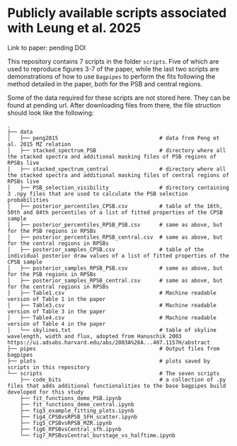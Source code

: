 # Publicly available scripts associated with Leung et al. 2025
Link to paper: pending DOI

This repository contains 7 scripts in the folder `scripts`. Five of which are used to reproduce figures 3-7 of the paper, while the last two scripts are demonstrations of how to use `Bagpipes` to perform the fits following the method detailed in the paper, both for the PSB and central regions.

Some of the data required for these scripts are not stored here. They can be found at pending url. After downloading files from there, the file struction should look like the following:
```
.
├── data
│   ├── peng2015                                # data from Peng et al. 2015 MZ relation
│   ├── stacked_spectrum_PSB                    # directory where all the stacked spectra and additional masking files of PSB regions of RPSBs live
│   ├── stacked_spectrum_central                # directory where all the stacked spectra and additional masking files of central regions of RPSBs live
│   ├── PSB_selection_visibility                # directory containing 3 .npy files that are used to calculate the PSB selection probabilities
│   ├── posterior_percentiles_CPSB.csv          # table of the 16th, 50th and 84th percentiles of a list of fitted properties of the CPSB sample
│   ├── posterior_percentiles_RPSB_PSB.csv      # same as above, but for the PSB regions in RPSBs
│   ├── posterior_percentiles_RPSB_central.csv  # same as above, but for the central regions in RPSBs
│   ├── posterior_samples_CPSB.csv              # table of the individual posterior draw values of a list of fitted properties of the CPSB sample
│   ├── posterior_samples_RPSB_PSB.csv          # same as above, but for the PSB regions in RPSBs
│   ├── posterior_samples_RPSB_central.csv      # same as above, but for the central regions in RPSBs
│   ├── Table1.csv                              # Machine readable version of Table 1 in the paper
│   ├── Table3.csv                              # Machine readable version of Table 3 in the paper
│   ├── Table4.csv                              # Machine readable version of Table 4 in the paper
│   └── skylines.txt                            # table of skyline wavelength, width and flux, adopted from Hanuschik 2003 https://ui.adsabs.harvard.edu/abs/2003A%26A...407.1157H/abstract
├── pipes                                       # Output files from bagpipes
├── plots                                       # plots saved by scripts in this repository
└── scripts                                     # The seven scripts
    ├── code_bits                               # a collection of .py files that adds additional functionalities to the base bagpipes build developed for this study
    ├── fit_functions_demo_PSB.ipynb
    ├── fit_functions_demo_central.ipynb
    ├── fig3_example_fitting_plots.ipynb
    ├── fig4_CPSBvsRPSB_SFH_scatter.ipynb
    ├── fig5_CPSBvsRPSB_MZR.ipynb
    ├── fig6_RPSBvsCentral_sfh.ipynb
    └── fig7_RPSBvsCentral_burstage_vs_halftime.ipynb
```
